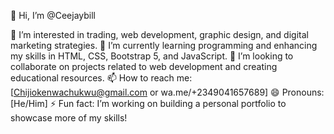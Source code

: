 👋 Hi, I’m @Ceejaybill

👀 I’m interested in trading, web development, graphic design, and digital marketing strategies.
🌱 I’m currently learning programming and enhancing my skills in HTML, CSS, Bootstrap 5, and JavaScript.
💞️ I’m looking to collaborate on projects related to web development and creating educational resources.
📫 How to reach me: [Chijiokenwachukwu@gmail.com or wa.me/+2349041657689]
😄 Pronouns: [He/Him]
⚡ Fun fact: I’m working on building a personal portfolio to showcase more of my skills!

<!---
Ceejaybill/Ceejaybill is a ✨ special ✨ repository because its `README.md` (this file) appears on your GitHub profile.
You can click the Preview link to take a look at your changes.
--->
